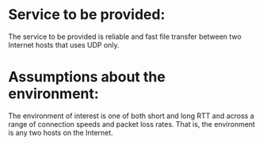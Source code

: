 # Service to be provided:
The service to be provided is reliable and fast file transfer between two Internet hosts that uses UDP only.

# Assumptions about the environment:
The environment of interest is one of both short and long RTT and across a range of connection speeds and
packet loss rates. That is, the environment is any two hosts on the Internet.
